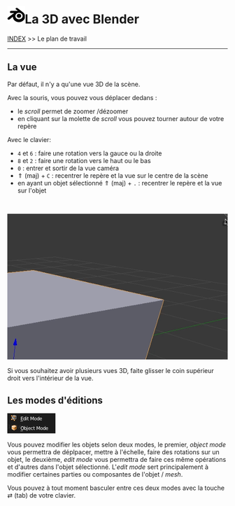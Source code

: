 # ![logo blender](src/blender.png)La 3D avec Blender
[INDEX](readme.md) >> Le plan de travail
___

## La vue
Par défaut, il n'y a qu'une vue 3D de la scène.

Avec la souris, vous pouvez vous déplacer dedans :
- le <em>scroll</em> permet de zoomer /dézoomer
- en cliquant sur la molette de <em>scroll</em> vous pouvez tourner autour de votre repère

Avec le clavier:
- ```4``` et ```6``` : faire une rotation vers la gauce ou la droite
- ```8``` et ```2``` : faire une rotation vers le haut ou le bas
- ```0``` : entrer et sortir de la vue caméra
- &uArr; (maj) + ```C``` : recentrer le repère et la vue sur le centre de la scène
- en ayant un objet sélectionné  &uArr; (maj) + ```.``` : recentrer le repère et la vue sur l'objet

<br />

 ![plusieurs vues 3D](src/vue-3d.gif)

Si vous souhaitez avoir plusieurs vues 3D, faite glisser le coin supérieur droit vers l'intérieur de la vue.

## Les modes d'éditions

![modes](src/edit_mode-object_mode.png)

Vous pouvez modifier les objets selon deux modes, le premier, <em>object mode</em> vous permettra de déplpacer, mettre à l'échelle, faire des rotations sur un objet, le deuxième, <em>edit mode</em> vous permettra de faire ces même opérations et d'autres dans l'objet sélectionné. L'<em>edit mode</em> sert principalement à modifier certaines parties ou composantes de l'objet / <em>mesh</em>.

Vous pouvez à tout moment basculer entre ces deux modes avec la touche &rlarr; (tab) de votre clavier.
